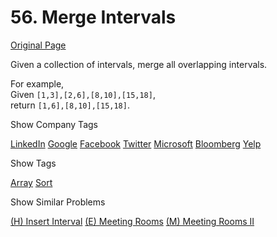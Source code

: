 # 56. Merge Intervals

[Original Page](https://leetcode.com/problems/merge-intervals/)

Given a collection of intervals, merge all overlapping intervals.

For example,  
Given `[1,3],[2,6],[8,10],[15,18]`,  
return `[1,6],[8,10],[15,18]`.

<div>

<div id="company_tags" class="btn btn-xs btn-warning">Show Company Tags</div>

<span class="hidebutton">[LinkedIn](/company/linkedin/) [Google](/company/google/) [Facebook](/company/facebook/) [Twitter](/company/twitter/) [Microsoft](/company/microsoft/) [Bloomberg](/company/bloomberg/) [Yelp](/company/yelp/)</span></div>

<div>

<div id="tags" class="btn btn-xs btn-warning">Show Tags</div>

<span class="hidebutton">[Array](/tag/array/) [Sort](/tag/sort/)</span></div>

<div>

<div id="similar" class="btn btn-xs btn-warning">Show Similar Problems</div>

<span class="hidebutton" style="display: inline; opacity: 1;">[(H) Insert Interval](/problems/insert-interval/) [(E) Meeting Rooms](/problems/meeting-rooms/) [(M) Meeting Rooms II](/problems/meeting-rooms-ii/)</span></div>